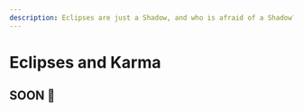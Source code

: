 ```yaml
---
description: Eclipses are just a Shadow, and who is afraid of a Shadow?
---
```


# Eclipses and Karma

## SOON 🖤
